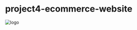 # project4-ecommerce-website


![logo](https://user-images.githubusercontent.com/71829355/100909595-9b1d5000-34d5-11eb-9b1f-d44a3eeab46b.png)
